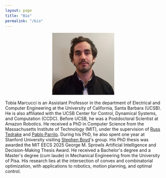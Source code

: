 ```yaml
---
layout: page
title: "Bio"
permalink: "/bio"
---
```


<p align="center">
<img src="me2.jpg"  width="200px"/>
</p>

Tobia Marcucci is an Assistant Professor in the department of Electrical and Computer Engineering at the University of California, Santa Barbara (UCSB).
He is also affiliated with the UCSB Center for Control, Dynamical Systems, and Computation (CCDC).
Before UCSB, he was a Postdoctoral Scientist at Amazon Robotics.
He received a PhD in Computer Science from the Massachusetts Institute of Technology (MIT), under the supervision of [Russ Tedrake](https://groups.csail.mit.edu/locomotion/russt.html) and [Pablo Parrilo](https://www.mit.edu/~parrilo/).
During his PhD, he also spent one year at Stanford University visiting [Stephen Boyd](https://web.stanford.edu/~boyd/)'s group.
His PhD thesis was awarded the MIT EECS 2025 George M. Sprowls Artificial Intelligence and Decision-Making Thesis Award.
He received a Bachelor's degree and a Master's degree (cum laude) in Mechanical Engineering from the University of Pisa.
His research lies at the intersection of convex and combinatorial optimization, with applications to robotics, motion planning, and optimal control.

<!-- CV available at: <a href="https://tobiamarcucci.github.io/marcucci_cv.pdf" target="_blank">https://tobiamarcucci.github.io/marcucci_cv.pdf</a> -->
